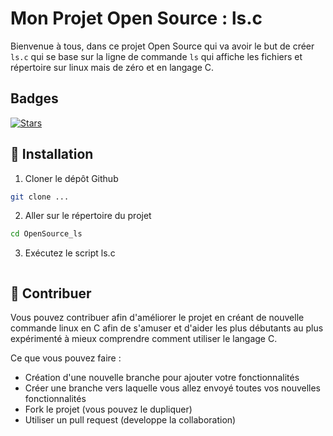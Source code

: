 
# Mon Projet Open Source : ls.c

Bienvenue à tous, dans ce projet Open Source qui va avoir le but de créer `ls.c` qui se base sur la ligne de commande `ls` qui affiche les fichiers et répertoire sur linux mais de zéro et en langage C. 


## Badges 

[![Stars](https://img.shields.io/github/stars/Karim932/OpenSource_ls)](https://github.com/Karim932/OpenSource_ls)


## 🚀 Installation 

1. Cloner le dépôt Github 
```bash 
git clone ...
```

2. Aller sur le répertoire du projet
```bash 
cd OpenSource_ls
```

3. Exécutez le script ls.c
```bash 

```

## 💪 Contribuer 

Vous pouvez contribuer afin d'améliorer le projet en créant de nouvelle commande linux en C afin de s'amuser et d'aider les plus débutants au plus expérimenté à mieux comprendre comment utiliser le langage C. 

Ce que vous pouvez faire : 

- Création d'une nouvelle branche pour ajouter votre fonctionnalités 
- Créer une branche vers laquelle vous allez envoyé toutes vos nouvelles fonctionnalités
- Fork le projet (vous pouvez le dupliquer)
- Utiliser un pull request (developpe la collaboration)